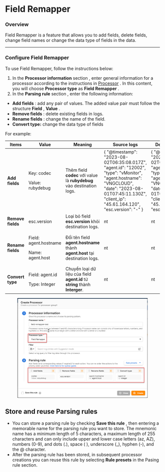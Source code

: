 # Field Remapper

### Overview

Field Remapper is a feature that allows you to add fields, delete fields, change field names or change the data type of fields in the data.

***

### Configure Field Remapper

To use Field Remapper, follow the instructions below:

1. In the **Processor information** section , enter general information for a processor according to the instructions in [Processor](https://docs-vngcloud-vn.translate.goog/vng-cloud-document/v/vn/vmonitor/dashboards/logs/lam-viec-voi-log-pipeline/processor) . In this content, you will choose **Processor type** as **Field Remapper** .
2. In the **Parsing rule** section , enter the following information:

* **Add fields** : add any pair of values. The added value pair must follow the structure **Field** , **Value** .
* **Remove fields** : delete existing fields in logs.
* **Rename fields** : change the name of the field.
* **Convert type:** change the data type of fields

For example:

<table data-full-width="true"><thead><tr><th>Items</th><th>Value</th><th>Meaning</th><th>Source logs</th><th>Destination logs</th></tr></thead><tbody><tr><td><strong>Add fields</strong></td><td><p>Key: codec</p><p>Value: rubydebug</p></td><td>Thêm field <strong>codec</strong> với value là <strong>rubydebug</strong> vào destination logs.</td><td>{ "@timestamp": "2023-08-02T06:35:08.017Z", "agent.id": "12002", "type": "vMonitor", "agent.hostname": "VNGCLOUD", "date": "2023-08-01T07:45:11.130Z", "client_ip": "45.61.164.120", "esc.version": "-" }</td><td>{ "@timestamp": "2023-08-02T06:35:08.017Z", "agent.id": "12002", "type": "vMonitor", "agent.hostname": "VNGCLOUD", "date": "2023-08-01T07:45:11.130Z", "client_ip": "45.61.164.120", "esc.version": "-" }</td></tr><tr><td><strong>Remove fields</strong></td><td>esc.version</td><td>Loại bỏ field <strong>esc.version</strong> khỏi destination logs.</td><td>nt</td><td>nt</td></tr><tr><td><strong>Rename fields</strong></td><td><p>Field: agent.hostname</p><p>Name: agent.host</p></td><td>Đổi tên field <strong>agent.hostname</strong> thành <strong>agent.host</strong> tại destination logs.</td><td>nt</td><td>nt</td></tr><tr><td><strong>Convert type</strong></td><td><p>Field: agent.id</p><p>Type: Integer</p></td><td>Chuyển loại dữ liệu của field <strong>agent.id</strong> từ <strong>string</strong> thành <strong>Interger</strong>.</td><td>nt</td><td>nt</td></tr></tbody></table>

<figure><img src="../../../../../.gitbook/assets/image (4) (1) (1) (1) (1) (1) (1) (1) (1) (1) (1) (1).png" alt=""><figcaption></figcaption></figure>

## Store and reuse Parsing rules <a href="#luu-tru-va-tai-su-dung-parsing-rule" id="luu-tru-va-tai-su-dung-parsing-rule"></a>

* You can store a parsing rule by checking **Save this rule** , then entering a memorable name for the parsing rule you want to store. The mnemonic name has a minimum length of 5 characters, a maximum length of 255 characters and can only include upper and lower case letters (az, AZ), numbers (0-9), and dots (.), space ( ), underscore (\_), hyphen (-), and the @ character.
* After the parsing rule has been stored, in subsequent processor creations you can reuse this rule by selecting **Rule presets** in the Pasing rule section.
